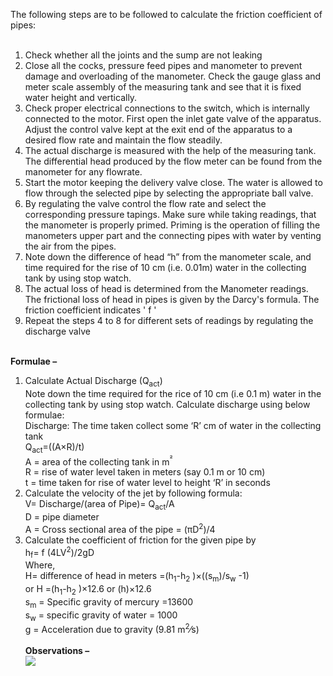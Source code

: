 The following steps are to be followed to calculate the friction coefficient of pipes:<br><br>
1. Check whether all the joints and the sump are not leaking <br>
2. Close all the cocks, pressure feed pipes and manometer to prevent damage and overloading of the manometer. Check the gauge glass and meter scale assembly of the measuring tank and see that it is fixed water height and vertically. <br>
3. Check proper electrical connections to the switch, which is internally connected to the motor. First open the inlet gate valve of the apparatus. Adjust the control valve kept at the exit end of the apparatus to a desired flow rate and maintain the flow steadily. <br>
4. The actual discharge is measured with the help of the measuring tank. The differential head produced by the flow meter can be found from the manometer for any flowrate. <br>
5. Start the motor keeping the delivery valve close. The water is allowed to flow through the selected pipe by selecting the appropriate ball valve. <br>
6. By regulating the valve control the flow rate and select the corresponding pressure tapings. Make sure while taking readings, that the manometer is properly primed. Priming is the operation of filling the manometers upper part and the connecting pipes with water by venting the air from the pipes. <br>
7. Note down the difference of head “h” from the manometer scale, and time required for the rise of 10 cm (i.e. 0.01m) water in the collecting tank by using stop watch.<br>
8. The actual loss of head is determined from the Manometer readings. The frictional loss of head in pipes is given by the Darcy's formula. The friction coefficient indicates ' f '<br>
9. Repeat the steps 4 to 8 for different sets of readings by regulating the discharge valve<br><br>

<b> Formulae – </b><br>
1. Calculate Actual Discharge (Q<sub>act</sub>)<br>
Note down the time required for the rice of 10 cm (i.e 0.1 m) water in the collecting tank by using stop watch. Calculate discharge using below formulae:<br>
Discharge: The time taken collect some ‘R’ cm of water in the collecting tank<br>
Q<sub>act</sub>=((A×R)/t)  
A = area of the collecting tank in m<sup>² </sup><br>
R = rise of water level taken in meters (say 0.1 m or 10 cm) <br>
t = time taken for rise of water level to height ‘R’ in seconds<br>
2. Calculate the velocity of the jet by following formula: <br>
V=  Discharge/(area of Pipe)=  Q<sub>act</sub>/A<br>
D = pipe diameter <br>
A = Cross sectional area of the pipe =  (πD<sup>2</sup>)/4<br>
3. Calculate the coefficient of friction for the given pipe by<br>
h<sub>f</sub>= f (4LV<sup>2</sup>)/2gD<br>
Where, <br>
H= difference of head in meters  =(h<sub>1</sub>-h<sub>2</sub> )×((s<sub>m</sub>)/s<sub>w</sub> -1)<br>
or H  =(h<sub>1</sub>-h<sub>2</sub> )×12.6 or (h)×12.6<br>
s<sub>m</sub>  = Specific gravity of mercury =13600<br> 
s<sub>w</sub> = specific gravity of water = 1000<br>
g = Acceleration due to gravity (9.81 m<sup>2</sup>⁄s)<br><br>
<b> Observations –</b><br>
<l><image src="images/imagep3.png"></l>
